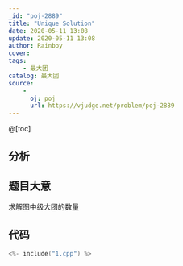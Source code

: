 ```yaml
---
_id: "poj-2889"
title: "Unique Solution"
date: 2020-05-11 13:08
update: 2020-05-11 13:08
author: Rainboy
cover: 
tags:
    - 最大团
catalog: 最大团
source: 
    - 
      oj: poj
      url: https://vjudge.net/problem/poj-2889
---
```



@[toc]
## 分析




## 题目大意

求解图中级大团的数量

## 代码

```c
<%- include("1.cpp") %>
```
